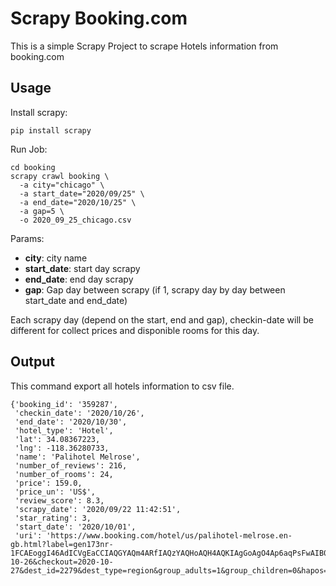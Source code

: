# Scrapy Booking.com

This is a simple Scrapy Project to scrape Hotels information from booking.com

## Usage

Install scrapy:

```
pip install scrapy
```

Run Job:

```
cd booking
scrapy crawl booking \
  -a city="chicago" \
  -a start_date="2020/09/25" \
  -a end_date="2020/10/25" \
  -a gap=5 \
  -o 2020_09_25_chicago.csv
```

Params:
- **city**: city name
- **start_date**: start day scrapy
- **end_date**: end day scrapy 
- **gap**: Gap day between scrapy (if 1, scrapy day by day between start_date and end_date)
  
Each scrapy day (depend on the start, end and gap), checkin-date will be different for collect prices and disponible rooms for this day.

## Output

This command export all hotels information to csv file. 

```
{'booking_id': '359287',
 'checkin_date': '2020/10/26',
 'end_date': '2020/10/30',
 'hotel_type': 'Hotel',
 'lat': 34.08367223,
 'lng': -118.36280733,
 'name': 'Palihotel Melrose',
 'number_of_reviews': 216,
 'number_of_rooms': 24,
 'price': 159.0,
 'price_un': 'US$',
 'review_score': 8.3,
 'scrapy_date': '2020/09/22 11:42:51',
 'star_rating': 3,
 'start_date': '2020/10/01',
 'uri': 'https://www.booking.com/hotel/us/palihotel-melrose.en-gb.html?label=gen173nr-1FCAEoggI46AdICVgEaCCIAQGYAQm4ARfIAQzYAQHoAQH4AQKIAgGoAgO4Ap6aqPsFwAIB0gIkZjM3MmFhOWItNjA3NC00NmM1LTk5YzctYzY5NzQ5ZTVlOGYy2AIF4AIB&sid=61033abc508df16ac8f4c2bf8dc24dc3&all_sr_blocks=35928701_265721760_2_0_0&checkin=2020-10-26&checkout=2020-10-27&dest_id=2279&dest_type=region&group_adults=1&group_children=0&hapos=319&highlighted_blocks=35928701_265721760_2_0_0&hpos=19&no_rooms=1&req_adults=1&req_children=0&room1=A&sr_order=popularity&sr_pri_blocks=35928701_265721760_2_0_0__12150&srepoch=1600785760&srpvid=6afe676f2990001c&ucfs=1&from=searchresults;highlight_room='}
```